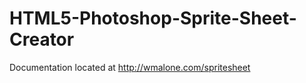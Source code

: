 HTML5-Photoshop-Sprite-Sheet-Creator
====================================

Documentation located at http://wmalone.com/spritesheet
